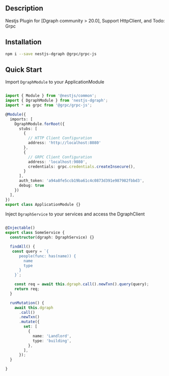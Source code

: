 ## Description

Nestjs Plugin for [Dgraph community > 20.0], Support HttpClient, and Todo: Grpc

## Installation

```bash
npm i --save nestjs-dgraph @grpc/grpc-js
```

## Quick Start

Import `DgraphModule` to your ApplicationModule

```typescript

import { Module } from '@nestjs/common';
import { DgraphModule } from 'nestjs-dgraph';
import * as grpc from '@grpc/grpc-js';

@Module({
  imports: [
    DgraphModule.forRoot({
      stubs: [
        {
          // HTTP Client Configuration
          address: 'http://localhost:8080'
        },
        {
          // GRPC Client Configuration
          address: 'localhost:9080',
          credentials: grpc.credentials.createInsecure(),
        }
      ],
      auth_token: 'a94a8fe5ccb19ba61c4c0873d391e987982fbbd3',
      debug: true
    })
  ],
})
export class ApplicationModule {}

```

Inject `DgraphService` to your services and access the DgraphClient

```typescript

@Injectable()
export class SomeService {
  constructor(dgraph: DgraphService) {}

  findAll() {
   const query = `{
      people(func: has(name)) {
        name
        type
      }
    }`;

    const req = await this.dgraph.call().newTxn().query(query);
    return req;
  }

  runMutation() {
    await this.dgraph
      .call()
      .newTxn()
      .mutate({
        set: [
          {
            name: 'Landlord',
            type: 'building',
          },
        ],
      });
  }

}

```